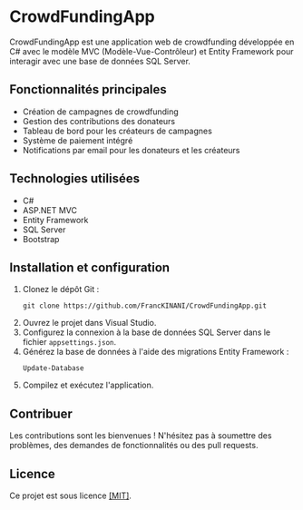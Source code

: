 <!DOCTYPE html>
<html>
<head>
  <meta charset="UTF-8">
</head>
<body>
  <h1>CrowdFundingApp</h1>
  <p>CrowdFundingApp est une application web de crowdfunding développée en C# avec le modèle MVC (Modèle-Vue-Contrôleur) et Entity Framework pour interagir avec une base de données SQL Server.</p>

  <h2>Fonctionnalités principales</h2>
  <ul>
    <li>Création de campagnes de crowdfunding</li>
    <li>Gestion des contributions des donateurs</li>
    <li>Tableau de bord pour les créateurs de campagnes</li>
    <li>Système de paiement intégré</li>
    <li>Notifications par email pour les donateurs et les créateurs</li>
  </ul>

  <h2>Technologies utilisées</h2>
  <ul>
    <li>C#</li>
    <li>ASP.NET MVC</li>
    <li>Entity Framework</li>
    <li>SQL Server</li>
    <li>Bootstrap</li>
  </ul>

  <h2>Installation et configuration</h2>
  <ol>
    <li>Clonez le dépôt Git :
      <pre><code>git clone https://github.com/FrancKINANI/CrowdFundingApp.git</code></pre>
    </li>
    <li>Ouvrez le projet dans Visual Studio.</li>
    <li>Configurez la connexion à la base de données SQL Server dans le fichier <code>appsettings.json</code>.</li>
    <li>Générez la base de données à l'aide des migrations Entity Framework :
      <pre><code>Update-Database</code></pre>
    </li>
    <li>Compilez et exécutez l'application.</li>
  </ol>

  <h2>Contribuer</h2>
  <p>Les contributions sont les bienvenues ! N'hésitez pas à soumettre des problèmes, des demandes de fonctionnalités ou des pull requests.</p>

  <h2>Licence</h2>
  <p>Ce projet est sous licence <a href="LICENSE">[MIT]</a>.</p>
</body>
</html>
